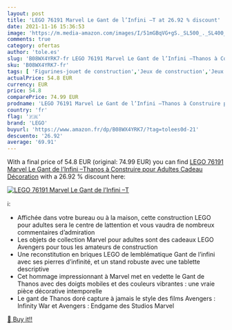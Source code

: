 ```yaml
---
layout: post
title: 'LEGO 76191 Marvel Le Gant de l’Infini –T at 26.92 % discount'
date: 2021-11-16 15:36:53
image: 'https://m.media-amazon.com/images/I/51mGBqVG+gS._SL500_._SL400_.jpg'
comments: true
category: ofertas
author: 'tole.es'
slug: 'B08WX4YRK7-fr LEGO 76191 Marvel Le Gant de l’Infini –Thanos à Construire...'
sku: 'B08WX4YRK7-fr'
tags: [ 'Figurines-jouet de construction','Jeux de construction','Jeux et Jouets','Jeux et jouets','Sets de jeux de construction','lego', ]
actualPrice: 54.8 EUR
currency: EUR
price: 54.8
comparePrice: 74.99 EUR
prodname: 'LEGO 76191 Marvel Le Gant de l’Infini –Thanos à Construire pour Adultes  Cadeau  Décoration'
country: 'fr'
flag: '🇫🇷'
brand: 'LEGO'
buyurl: 'https://www.amazon.fr/dp/B08WX4YRK7/?tag=tolees0d-21'
descuento: '26.92'
average: '69.91'
---
```


With a final price of 54.8 EUR (original: 74.99 EUR) you can find [LEGO 76191 Marvel Le Gant de l’Infini –Thanos à Construire pour Adultes  Cadeau  Décoration](https://www.amazon.fr/dp/B08WX4YRK7/?tag=tolees0d-21) with a  26.92 % discount here:

[![LEGO 76191 Marvel Le Gant de l’Infini –T](https://m.media-amazon.com/images/I/51mGBqVG+gS._SL500_._SL400_.jpg)](https://www.amazon.fr/dp/B08WX4YRK7/?tag=tolees0d-21)

ℹ️:

- Affichée dans votre bureau ou à la maison, cette construction LEGO pour adultes sera le centre de lattention et vous vaudra de nombreux commentaires d’admiration
- Les objets de collection Marvel pour adultes sont des cadeaux LEGO Avengers pour tous les amateurs de construction
- Une reconstitution en briques LEGO de lemblématique Gant de l’infini avec ses pierres d’infinité, et un stand robuste avec une tablette descriptive
- Cet hommage impressionnant à Marvel met en vedette le Gant de Thanos avec des doigts mobiles et des couleurs vibrantes : une vraie pièce décorative intemporelle
- Le gant de Thanos doré capture à jamais le style des films Avengers : Infinity War et Avengers : Endgame des Studios Marvel

[🛒 Buy it!!](https://www.amazon.fr/dp/B08WX4YRK7/?tag=tolees0d-21)
